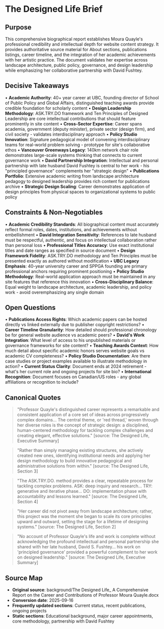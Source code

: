 # The Designed Life Brief

## Purpose

This comprehensive biographical report establishes Moura Quayle's professional credibility and intellectual depth for website content strategy. It provides authoritative source material for About sections, publications listings, career timeline, and the integration of her academic achievements with her artistic practice. The document validates her expertise across landscape architecture, public policy, governance, and design leadership while emphasizing her collaborative partnership with David Fushtey.

## Decisive Takeaways

• **Academic Authority**: 40+ year career at UBC, founding director of School of Public Policy and Global Affairs, distinguished teaching awards provide credible foundation for scholarly content
• **Design Leadership Methodology**: ASK.TRY.DO framework and Ten Principles of Designed Leadership are core intellectual contributions that should feature prominently in site content
• **Cross-Sector Expertise**: Career spans academia, government (deputy minister), private sector (design firm), and civil society - validates interdisciplinary approach
• **Policy Studio Innovation**: Signature pedagogical model of convening interdisciplinary teams for real-world problem solving - prototype for site's collaborative ethos
• **Vancouver Greenways Legacy**: 140km network chair role demonstrates large-scale systems thinking that connects to current governance work
• **David Partnership Integration**: Intellectual and personal partnership with late husband David Fushtey is central to her work - his "principled governance" complements her "strategic design"
• **Publications Portfolio**: Extensive academic writing from landscape architecture pedagogy to designed leadership provides rich content for publications archive
• **Strategic Design Scaling**: Career demonstrates application of design principles from physical spaces to organizational systems to public policy

## Constraints & Non-Negotiables

• **Academic Credibility Standards**: All biographical content must accurately reflect formal roles, dates, institutions, and achievements without embellishment
• **David Integration Sensitivity**: References to late husband must be respectful, authentic, and focus on intellectual collaboration rather than personal loss
• **Professional Titles Accuracy**: Use exact institutional titles and date ranges as specified in source document
• **Design Framework Fidelity**: ASK.TRY.DO methodology and Ten Principles must be presented exactly as authored without modification
• **UBC Legacy Emphasis**: 40-year university career and SPPGA founding are primary professional anchors requiring prominent positioning
• **Policy Studio Methodology**: Real-world application approach must be maintained in any site features that reference this innovation
• **Cross-Disciplinary Balance**: Equal weight to landscape architecture, academic leadership, and policy work - avoid overemphasizing any single domain

## Open Questions

• **Publications Access Rights**: Which academic papers can be hosted directly vs linked externally due to publisher copyright restrictions?
• **Career Timeline Granularity**: How detailed should professional chronology be for general website audience vs academic peers?
• **David's Work Integration**: What level of access to his unpublished materials or governance frameworks for site content?
• **Teaching Awards Context**: How much detail about specific academic honors serves website goals vs academic CV completeness?
• **Policy Studio Documentation**: Are there case studies or project examples available to illustrate methodology in action?
• **Current Status Clarity**: Document ends at 2024 retirement - what's her current role and ongoing projects for site bio?
• **International Recognition**: Document focuses on Canadian/US roles - any global affiliations or recognition to include?

## Canonical Quotes

> "Professor Quayle's distinguished career represents a remarkable and consistent application of a core set of ideas across progressively complex domains... The central theme, or 'red thread,' woven through her diverse roles is the concept of strategic design: a disciplined, human-centered methodology for tackling complex challenges and creating elegant, effective solutions."
[source: The Designed Life, Executive Summary]

> "Rather than simply managing existing structures, she actively created new ones, identifying institutional needs and applying her design methodology to build innovative pedagogical and administrative solutions from within."
[source: The Designed Life, Section 3]

> "The ASK.TRY.DO. method provides a clear, repeatable process for tackling complex problems. ASK: deep inquiry and research... TRY: generative and iterative phase... DO: implementation phase with accountability and lessons learned."
[source: The Designed Life, Section 4]

> "Her career did not pivot away from landscape architecture; rather, this project was the moment she began to scale its core principles upward and outward, setting the stage for a lifetime of designing systems."
[source: The Designed Life, Section 2]

> "No account of Professor Quayle's life and work is complete without acknowledging the profound intellectual and personal partnership she shared with her late husband, David S. Fushtey... his work on 'principled governance' provided a powerful complement to her work on designed leadership."
[source: The Designed Life, Executive Summary]

## Source Map

- **Original source**: background/The Designed Life_ A Comprehensive Report on the Career and Contributions of Professor Moura Quayle.docx
- **Conversion date**: 2025-09-16
- **Frequently updated sections**: Current status, recent publications, ongoing projects
- **Static sections**: Educational background, major career appointments, core methodology, partnership with David Fushtey